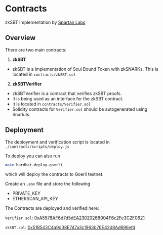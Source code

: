 # Contracts

zkSBT Implementation by [Spartan Labs](https://spartanlabs.studio/)

## Overview

There are two main contracts:

1. **zkSBT**

- zkSBT is a implementation of Soul Bound Token with zkSNARKs.
This is located in `contracts/zkSBT.sol`

2. **zkSBTVerifier**

- zkSBTVerifier is a contract that verifies zkSBT proofs.
- It is being used as an interface for the zkSBT contract.
- It is located in `contracts/Verifier.sol`
- Solidity contracts for `Verifier.sol` should be autogenerated using SnarkJs.

## Deployment

The deployment and verification script is located in `./contracts/scripts/deploy.js`

To deploy you can also run

```bash
make hardhat-deploy-goerli
```

which will deploy the contracts to Goerli testnet.

Create an `.env` file and store the following

- PRIVATE_KEY
- ETHERSCAN_API_KEY

The Contracts are deployed and verified here:

`Verifier.sol`: [0xA5578AF6d7d5dEA23020268004F6c2Fe3C2F0621](https://goerli.etherscan.io/address/0xA5578AF6d7d5dEA23020268004F6c2Fe3C2F0621#contracts)

`zkSBT.sol`: [0x51B543C4a9d38E747a3c1963b76E42d8Ad696ef4](https://goerli.etherscan.io/address/0x51B543C4a9d38E747a3c1963b76E42d8Ad696ef4#code)
